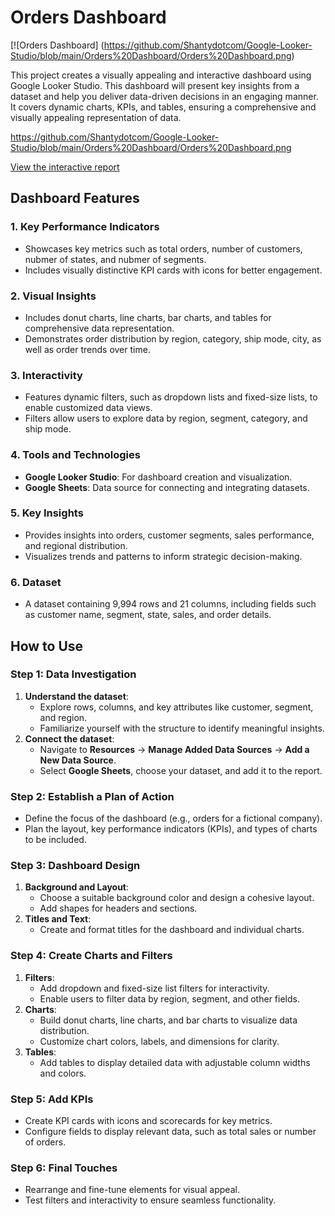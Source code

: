 # Orders Dashboard
[![Orders Dashboard] (https://github.com/Shantydotcom/Google-Looker-Studio/blob/main/Orders%20Dashboard/Orders%20Dashboard.png)

This project creates a visually appealing and interactive dashboard using Google Looker Studio. This dashboard will present key insights from a dataset and help you deliver data-driven decisions in an engaging manner. It covers dynamic charts, KPIs, and tables, ensuring a comprehensive and visually appealing representation of data.

https://github.com/Shantydotcom/Google-Looker-Studio/blob/main/Orders%20Dashboard/Orders%20Dashboard.png

[View the interactive report](https://lookerstudio.google.com/reporting/40eeb597-9318-40fe-96e8-63f13a11343b/page/xODcE)



## Dashboard Features

### 1. Key Performance Indicators
- Showcases key metrics such as total orders, number of customers, nubmer of states, and nubmer of segments.
- Includes visually distinctive KPI cards with icons for better engagement.

### 2. Visual Insights
- Includes donut charts, line charts, bar charts, and tables for comprehensive data representation.
- Demonstrates order distribution by region, category, ship mode, city, as well as order trends over time.

### 3. Interactivity
- Features dynamic filters, such as dropdown lists and fixed-size lists, to enable customized data views.
- Filters allow users to explore data by region, segment, category, and ship mode.

### 4. Tools and Technologies
- **Google Looker Studio**: For dashboard creation and visualization.
- **Google Sheets**: Data source for connecting and integrating datasets.

### 5. Key Insights
- Provides insights into orders, customer segments, sales performance, and regional distribution.
- Visualizes trends and patterns to inform strategic decision-making.

### 6. Dataset
- A dataset containing 9,994 rows and 21 columns, including fields such as customer name, segment, state, sales, and order details.

## How to Use

### Step 1: Data Investigation
1. **Understand the dataset**:
   - Explore rows, columns, and key attributes like customer, segment, and region.
   - Familiarize yourself with the structure to identify meaningful insights.
2. **Connect the dataset**:
   - Navigate to **Resources** → **Manage Added Data Sources** → **Add a New Data Source**.
   - Select **Google Sheets**, choose your dataset, and add it to the report.

### Step 2: Establish a Plan of Action
- Define the focus of the dashboard (e.g., orders for a fictional company).
- Plan the layout, key performance indicators (KPIs), and types of charts to be included.

### Step 3: Dashboard Design
1. **Background and Layout**:
   - Choose a suitable background color and design a cohesive layout.
   - Add shapes for headers and sections.
2. **Titles and Text**:
   - Create and format titles for the dashboard and individual charts.

### Step 4: Create Charts and Filters
1. **Filters**:
   - Add dropdown and fixed-size list filters for interactivity.
   - Enable users to filter data by region, segment, and other fields.
2. **Charts**:
   - Build donut charts, line charts, and bar charts to visualize data distribution.
   - Customize chart colors, labels, and dimensions for clarity.
3. **Tables**:
   - Add tables to display detailed data with adjustable column widths and colors.

### Step 5: Add KPIs
- Create KPI cards with icons and scorecards for key metrics.
- Configure fields to display relevant data, such as total sales or number of orders.

### Step 6: Final Touches
- Rearrange and fine-tune elements for visual appeal.
- Test filters and interactivity to ensure seamless functionality.

